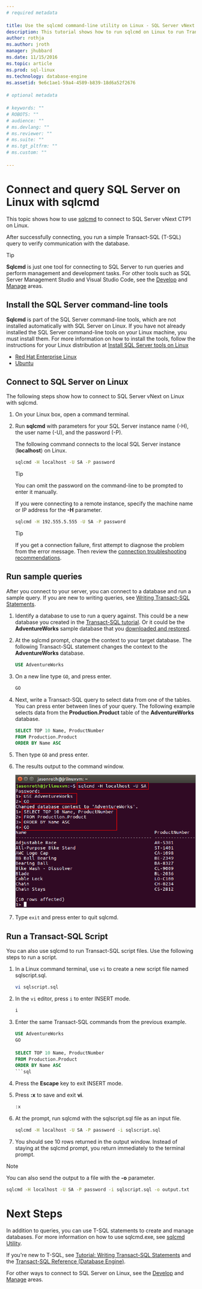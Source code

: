 ```yaml
---
# required metadata

title: Use the sqlcmd command-line utility on Linux - SQL Server vNext CTP1 | Microsoft Docs
description: This tutorial shows how to run sqlcmd on Linux to run Transact-SQL queries.
author: rothja 
ms.author: jroth 
manager: jhubbard
ms.date: 11/15/2016
ms.topic: article
ms.prod: sql-linux
ms.technology: database-engine
ms.assetid: 9e6c1ae1-59a4-4589-b839-18d6a52f2676

# optional metadata

# keywords: ""
# ROBOTS: ""
# audience: ""
# ms.devlang: ""
# ms.reviewer: ""
# ms.suite: ""
# ms.tgt_pltfrm: ""
# ms.custom: ""

---
```

# Connect and query SQL Server on Linux with sqlcmd

This topic shows how to use [sqlcmd](https://msdn.microsoft.com/library/ms162773.aspx) to connect to SQL Server vNext CTP1 on Linux. 

After successfully connecting, you run a simple Transact-SQL (T-SQL) query to verify communication with the database.

> [!TIP]
> **Sqlcmd** is just one tool for connecting to SQL Server to run queries and perform management and development tasks. For other tools such as SQL Server Management Studio and Visual Studio Code, see the [Develop](sql-server-linux-develop-overview.md) and [Manage](sql-server-linux-management-overview.md) areas. 

## Install the SQL Server command-line tools

**Sqlcmd** is part of the SQL Server command-line tools, which are not installed automatically with SQL Server on Linux. If you have not already installed the SQL Server command-line tools on your Linux machine, you must install them. For more information on how to install the tools, follow the instructions for your Linux distribution at [Install SQL Server tools on Linux](sql-server-linux-setup-tools.md)

- [Red Hat Enterprise Linux](sql-server-linux-setup-tools.md#RHEL)
- [Ubuntu](sql-server-linux-setup-tools.md#ubuntu)

## Connect to SQL Server on Linux

The following steps show how to connect to SQL Server vNext on Linux with sqlcmd.

1. On your Linux box, open a command terminal.

2. Run **sqlcmd** with parameters for your SQL Server instance name (-H), the user name (-U), and the password (-P). 

   The following command connects to the local SQL Server instance (**localhost**) on Linux.

   ```bash
   sqlcmd -H localhost -U SA -P password
   ```

   > [!TIP]
   > You can omit the password on the command-line to be prompted to enter it manually.

   If you were connecting to a remote instance, specify the machine name or IP address for the **-H** parameter. 

   ```bash
   sqlcmd -H 192.555.5.555 -U SA -P password
   ```

   > [!TIP]
   > If you get a connection failure, first attempt to diagnose the problem from the error message. Then review the [connection troubleshooting recommendations](sql-server-linux-connect-and-query.md#troubleshoot).

## Run sample queries

After you connect to your server, you can connect to a database and run a sample query. If you are new to writing queries, see [Writing Transact-SQL Statements](https://msdn.microsoft.com/library/ms365303.aspx).

1. Identify a database to use to run a query against. This could be a new database you created in the [Transact-SQL tutorial](https://msdn.microsoft.com/library/ms365303.aspx). Or it could be the **AdventureWorks** sample database that you [downloaded and restored](sql-server-linux-migrate-restore-database.md).

2. At the sqlcmd prompt, change the context to your target database. The following Transact-SQL statement changes the context to the **AdventureWorks** database.

   ```sql
   USE AdventureWorks
   ```

3. On a new line type `GO`, and press enter.

   ```sql
   GO
   ```

2. Next, write a Transact-SQL query to select data from one of the tables. You can press enter between lines of your query. The following example selects data from the **Production.Product** table of the **AdventureWorks** database.
   
   ```sql
   SELECT TOP 10 Name, ProductNumber
   FROM Production.Product
   ORDER BY Name ASC
   ```

3. Then type `GO` and press enter.


4. The results output to the command window.

   ![Success. Connect to SQL Database server: SQL Server Management Studio](./media/sql-server-linux-connect-and-query-sqlcmd/execute-query.png)

5. Type `exit` and press enter to quit sqlcmd. 

## Run a Transact-SQL Script

You can also use sqlcmd to run Transact-SQL script files. Use the following steps to run a script.

1. In a Linux command terminal, use `vi` to create a new script file named sqlscript.sql.

   ```bash
   vi sqlscript.sql
   ```

2. In the `vi` editor, press `i` to enter INSERT mode.

   ```bash
   i
   ```

3. Enter the same Transact-SQL commands from the previous example.

   ```sql 
   USE AdventureWorks
   GO
   
   SELECT TOP 10 Name, ProductNumber
   FROM Production.Product
   ORDER BY Name ASC
   ```sql

4. Press the **Escape** key to exit INSERT mode.

5. Press **:x** to save and exit **vi**.

   ```bash
   :x
   ```

6. At the prompt, run sqlcmd with the sqlscript.sql file as an input file.

   ```bash
   sqlcmd -H localhost -U SA -P password -i sqlscript.sql
   ```
   
7. You should see 10 rows returned in the output window. Instead of staying at the sqlcmd prompt, you return immediately to the terminal prompt.

> [!NOTE]
> You can also send the output to a file with the **-o** parameter.
>
> ```bash
> sqlcmd -H localhost -U SA -P password -i sqlscript.sql -o output.txt
> ```

# Next Steps

In addition to queries, you can use T-SQL statements to create and manage databases. For more information on how to use sqlcmd.exe, see [sqlcmd Utility](https://msdn.microsoft.com/library/ms162773.aspx).

If you're new to T-SQL, see [Tutorial: Writing Transact-SQL Statements](https://msdn.microsoft.com/library/ms365303.aspx) and the [Transact-SQL Reference (Database Engine)](https://msdn.microsoft.com/library/bb510741.aspx).

For other ways to connect to SQL Server on Linux, see the [Develop](sql-server-linux-develop-overview.md) and [Manage](sql-server-linux-management-overview.md) areas. 


